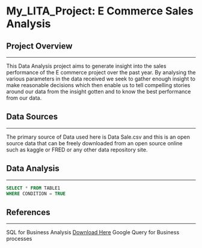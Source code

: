 # My_LITA_Project: E Commerce Sales Analysis

## Project Overview
---

This Data Analysis project aims to generate insight into the sales performance of the E commerce project over the past year. By analysing the various parameters in the data received we seek to gather enough insight to make reasonable decisions which then enable us to tell compelling stories around our data from the insight gotten and to know the best performance from our data.

## Data Sources
---
The primary source of Data used here is Data Sale.csv and this is an open source data that can be freely downloaded from an open source online such as kaggle or FRED or any other data repository site.

## Data Analysis
---

``` SQL
SELECT * FROM TABLE1
WHERE CONDITION = TRUE
```

## References
---
SQL for Business Analysis [Download Here](www.microsoft.com) 
Google Query for Business processes


